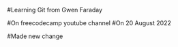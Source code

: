 #Learning Git from Gwen Faraday

#On freecodecamp youtube channel
#On 20 August 2022

#Made new change
